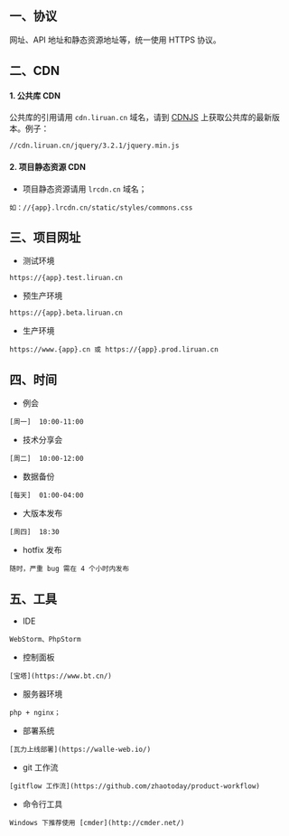 ## 一、协议
网址、API 地址和静态资源地址等，统一使用 HTTPS 协议。

## 二、CDN
#### 1. 公共库 CDN
公共库的引用请用 `cdn.liruan.cn` 域名，请到 [CDNJS](https://cdnjs.com/) 上获取公共库的最新版本。例子：
```
//cdn.liruan.cn/jquery/3.2.1/jquery.min.js
```

#### 2. 项目静态资源 CDN
- 项目静态资源请用 `lrcdn.cn` 域名；
```
如：//{app}.lrcdn.cn/static/styles/commons.css
```

## 三、项目网址
- 测试环境
```
https://{app}.test.liruan.cn
```

- 预生产环境
```
https://{app}.beta.liruan.cn
```

- 生产环境
```
https://www.{app}.cn 或 https://{app}.prod.liruan.cn
```

## 四、时间
- 例会
```
[周一]  10:00-11:00
```

- 技术分享会
```
[周二]  10:00-12:00
```

- 数据备份
```
[每天]  01:00-04:00
```

- 大版本发布
```
[周四]  18:30
```

- hotfix 发布
```
随时，严重 bug 需在 4 个小时内发布
```

## 五、工具
- IDE
```
WebStorm、PhpStorm
```

- 控制面板
```
[宝塔](https://www.bt.cn/)
```
- 服务器环境
```
php + nginx；
```
- 部署系统
```
[瓦力上线部署](https://walle-web.io/)
```
- git 工作流
```
[gitflow 工作流](https://github.com/zhaotoday/product-workflow)
```
- 命令行工具
```
Windows 下推荐使用 [cmder](http://cmder.net/)
```
